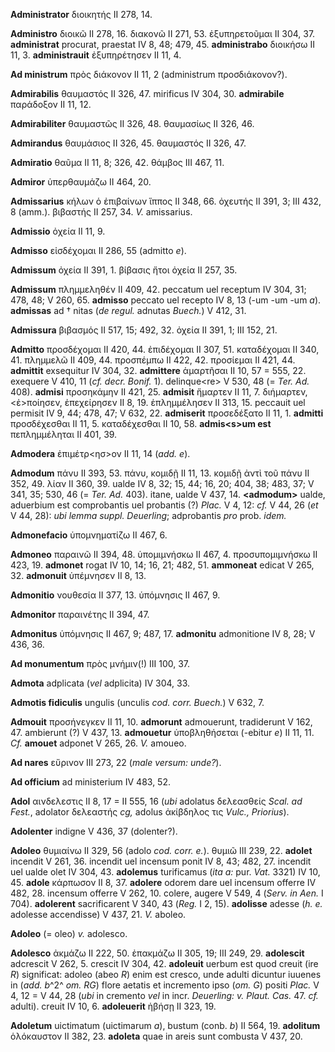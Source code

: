 **Administrator** διοικητής II 278, 14.

**Administro** διοικῶ II 278, 16. διακονῶ II 271, 53. ἐξυπηρετοῦμαι II
304, 37. **administrat** procurat, praestat IV 8, 48; 479, 45.
**administrabo** διοικήσω II 11, 3. **administrauit** ἐξυπηρέτησεν II
11, 4.

**Ad ministrum** πρὸς διάκονον II 11, 2 (administrum προσδιάκονον?).

**Admirabilis** θαυμαστός II 326, 47. mirificus IV 304, 30.
**admirabile** παράδοξον II 11, 12.

**Admirabiliter** θαυμαστῶς II 326, 48. θαυμασίως II 326, 46.

**Admirandus** θαυμάσιος II 326, 45. θαυμαστός II 326, 47.

**Admiratio** θαῦμα II 11, 8; 326, 42. θάμβος III 467, 11.

**Admiror** ὑπερθαυμάζω II 464, 20.

**Admissarius** κήλων ὁ ἐπιβαίνων ἵππος II 348, 66. ὀχευτής II 391, 3;
III 432, 8 (amm.). βιβαστής II 257, 34. *V.* amissarius.

**Admissio** ὀχεία II 11, 9.

**Admisso** εἰσδέχομαι II 286, 55 (admitto *e*).

**Admissum** ὀχεία II 391, 1. βίβασις ἤτοι ὀχεία II 257, 35.

**Admissum** πλημμεληθέν II 409, 42. peccatum uel receptum IV 304, 31;
478, 48; V 260, 65. **admisso** peccato uel recepto IV 8, 13 (-um -um
-um *a*). **admissas** ad † nitas (*de regul.* adnutas *Buech.*) V 412,
31.

**Admissura** βιβασμός II 517, 15; 492, 32. ὀχεία II 391, 1; III 152,
21.

**Admitto** προσδέχομαι II 420, 44. ἐπιδέχομαι II 307, 51. καταδέχομαι
II 340, 41. πλημμελῶ II 409, 44. προσπέμπω II 422, 42. προσίεμαι II 421,
44. **admittit** exsequitur IV 304, 32. **admittere** ἁμαρτῆσαι II 10,
57 = 555, 22. exequere V 410, 11 (*cf. decr. Bonif.* 1). delinque\<re\>
V 530, 48 (= *Ter. Ad.* 408). **admisi** προσηκάμην II 421, 25.
**admisit** ἥμαρτεν II 11, 7. διήμαρτεν, \<ἐ\>ποίησεν, ἐπεχείρησεν II 8,
19. ἐπλημμέλησεν II 313, 15. peccauit uel permisit IV 9, 44; 478, 47; V
632, 22. **admiserit** προσεδέξατο II 11, 1. **admitti** προσδέχεσθαι II
11, 5. καταδέχεσθαι II 10, 58. **admis\<s\>um est** πεπλημμέληται II
401, 39.

**Admodera** ἐπιμέτρ\<ησ\>ον II 11, 14 (*add. e*).

**Admodum** πάνυ II 393, 53. πάνυ, κομιδῇ II 11, 13. κομιδῇ ἀντὶ τοῦ
πάνυ II 352, 49. λίαν II 360, 39. ualde IV 8, 32; 15, 44; 16, 20; 404,
38; 483, 37; V 341, 35; 530, 46 (= *Ter. Ad.* 403). itane, ualde V
437, 14. **\<admodum\>** ualde, aduerbium est comprobantis uel probantis
(?) *Plac.* V 4, 12: *cf.* V 44, 26 (*et* V 44, 28): *ubi lemma suppl.
Deuerling*; adprobantis *pro* prob. *idem.*

**Admonefacio** ὑπομνηματίζω II 467, 6.

**Admoneo** παραινῶ II 394, 48. ὑπομιμνήσκω II 467, 4. προσυπομιμνήσκω
II 423, 19. **admonet** rogat IV 10, 14; 16, 21; 482, 51. **ammoneat**
edicat V 265, 32. **admonuit** ὑπέμνησεν II 8, 13.

**Admonitio** νουθεσία II 377, 13. ὑπόμνησις II 467, 9.

**Admonitor** παραινέτης II 394, 47.

**Admonitus** ὑπόμνησις II 467, 9; 487, 17. **admonitu** admonitione IV
8, 28; V 436, 36.

**Ad monumentum** πρὸς μνήμιν(!) III 100, 37.

**Admota** adplicata (*vel* adplicita) IV 304, 33.

**Admotis fidiculis** ungulis (unculis *cod. corr. Buech.*) V 632, 7.

**Admouit** προσήνεγκεν II 11, 10. **admorunt** admouerunt, tradiderunt
V 162, 47. ambierunt (?) V 437, 13. **admouetur** ὑποβληθήσεται (-ebitur
*e*) II 11, 11. *Cf.* **amouet** adponet V 265, 26. *V.* amoueo.

**Ad nares** εὔρινον III 273, 22 (*male versum: unde?*).

**Ad officium** ad ministerium IV 483, 52.

**Adol** αινδελεστις II 8, 17 = II 555, 16 (*ubi* adolatus δελεασθείς
*Scal. ad Fest.*, adolator δελεαστής *cg,* adolus ἀκίβδηλος τις *Vulc.,
Priorius*).

**Adolenter** indigne V 436, 37 (dolenter?).

**Adoleo** θυμιαίνω II 329, 56 (adolo *cod. corr. e.*). θυμιῶ III 239,
22. **adolet** incendit V 261, 36. incendit uel incensum ponit IV 8, 43;
482, 27. incendit uel ualde olet IV 304, 43. **adolemus** turificamus
(*ita a:* pur. *Vat.* 3321) IV 10, 45. **adole** κάρπωσον II 8, 37.
**adolere** odorem dare uel incensum offerre IV 482, 28. incensum
offerre V 262, 10. colere, augere V 549, 4 (*Serv. in Aen.* I 704).
**adolerent** sacrificarent V 340, 43 (*Reg.* I 2, 15). **adolisse**
adesse (*h. e.* adolesse accendisse) V 437, 21. *V.* aboleo.

**Adoleo** (= oleo) *v.* adolesco.

**Adolesco** ἀκμάζω II 222, 50. ἐπακμάζω II 305, 19; III 249, 29.
**adolescit** adcrescit V 262, 5. crescit IV 304, 42. **adoleuit**
uerbum est quod creuit (ire *R*) significat: adoleo (abeo *R*) enim est
cresco, unde adulti dicuntur iuuenes in (*add. b*^2^ *om. RG*) flore
aetatis et incremento ipso (*om. G*) positi *Plac.* V 4, 12 = V 44, 28
(*ubi* in cremento *vel* in incr. *Deuerling: v. Plaut. Cas.* 47. *cf.*
adulti). creuit IV 10, 6. **adoleuerit** ἡβήσῃ II 323, 19.

**Adoletum** uictimatum (uictimarum *a*), bustum (conb. *b*) II 564, 19.
**adolitum** ὁλόκαυστον II 382, 23. **adoleta** quae in areis sunt
combusta V 437, 20.
